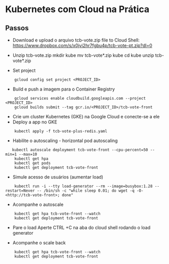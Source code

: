 # Kubernetes com Cloud na Prática

## Passos

- Download e upload o arquivo tcb-vote.zip file to Cloud Shell:
https://www.dropbox.com/s/x0jvi2hr7fgbu4p/tcb-vote-pt.zip?dl=0

- Unzip tcb-vote.zip
mkdir kube
mv tcb-vote*.zip kube
cd kube
unzip tcb-vote*.zip

- Set project

```
    gcloud config set project <PROJECT_ID>
```

- Build e push a imagem para o Container Registry

```
    gcloud services enable cloudbuild.googleapis.com --project <PROJECT_ID>
    gcloud builds submit --tag gcr.io/<PROJECT_ID>/tcb-vote-front

```

- Crie um cluster Kubernetes (GKE) na Google Cloud e conecte-se a ele
- Deploy a app no GKE

```
    kubectl apply -f tcb-vote-plus-redis.yaml

```

- Habilite o autoscaling - horizontal pod autoscaling

```
   kubectl autoscale deployment tcb-vote-front --cpu-percent=50 --min=1 --max=10
    kubectl get hpa
    kubectl get pods
    kubectl get deployment tcb-vote-front

```

- Simule acesso de usuários (aumentar load)

```
    kubectl run -i --tty load-generator --rm --image=busybox:1.28 --restart=Never -- /bin/sh -c "while sleep 0.01; do wget -q -O- <http://tcb-vote-front>; done"
```

- Acompanhe o autoscale

```
    kubectl get hpa tcb-vote-front --watch
    kubectl get deployment tcb-vote-front

```

- Pare o load
Aperte CTRL +C na aba do cloud shell rodando o load generator

- Acompanhe o scale back

```
    kubectl get hpa tcb-vote-front --watch
    kubectl get deployment tcb-vote-front

```




